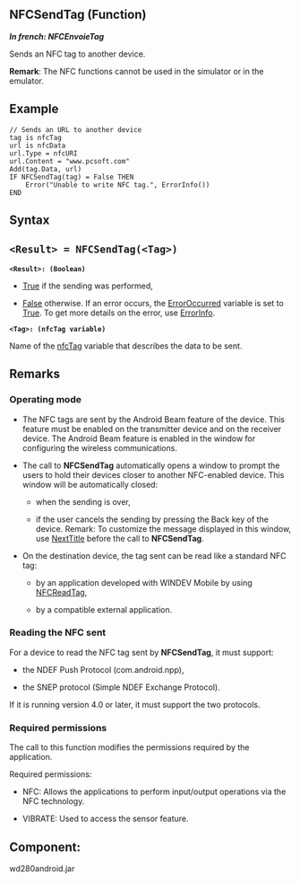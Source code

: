 
## NFCSendTag (Function)

***In french: NFCEnvoieTag***



<a name="XUse"></a>
<a name="Use"></a>
<a name="description"></a>
Sends an NFC tag to another device. 

**Remark**: The NFC functions cannot be used in the simulator or in the emulator.
<a name="Example1"></a>
<a name="sample_code"></a>

## Example


```wl
// Sends an URL to another device 
tag is nfcTag
url is nfcData
url.Type = nfcURI
url.Content = "www.pcsoft.com"
Add(tag.Data, url)
IF NFCSendTag(tag) = False THEN
	Error("Unable to write NFC tag.", ErrorInfo())
END
```

<a name="XSYNTAX"></a>

## Syntax
<a name="SYNTAX1"></a>

`<Result> = NFCSendTag(<Tag>)`
---

**`<Result>: (Boolean)`**



- <u><u><u><u>True</u></u></u></u> if the sending was performed, 

- <u><u><u><u>False</u></u></u></u> otherwise. If an error occurs, the [ErrorOccurred](../WDLang1/3087001.md) variable is set to <u><u><u><u>True</u></u></u></u>. To get more details on the error, use [ErrorInfo](../WDLang1/3013008.md).




**`<Tag>: (nfcTag variable)`**

Name of the [nfcTag](../WDLang3/1000020411.md) variable that describes the data to be sent.



<a name="NOTE0"></a>
<a name="NOTE0_1"></a>

## Remarks


### Operating mode
<a name="operating_mode_ELTPARAGRAPHE000056"></a>

- The NFC tags are sent by the Android Beam feature of the device. This feature must be enabled on the transmitter device and on the receiver device. 
	The Android Beam feature is enabled in the window for configuring the wireless communications. 

- The call to **NFCSendTag** automatically opens a window to prompt the users to hold their devices closer to another NFC-enabled device. This window will be automatically closed: 

	- when the sending is over, 

	- if the user cancels the sending by pressing the Back key of the device.
			Remark: To customize the message displayed in this window, use [NextTitle](../WDLang1/3038043.md) before the call to **NFCSendTag**. 




- On the destination device, the tag sent can be read like a standard NFC tag: 

	- by an application developed with WINDEV Mobile by using [NFCReadTag](../WDLang3/1000020416.md), 

	- by a compatible external application.






<a name="NOTE0_2"></a>


### Reading the NFC sent
<a name="reading_the_nfc_sent_ELTPARAGRAPHE000085"></a>

For a device to read the NFC tag sent by **NFCSendTag**, it must support: 

- the NDEF Push Protocol (com.android.npp), 

- the SNEP protocol (Simple NDEF Exchange Protocol). 


If it is running version 4.0 or later, it must support the two protocols.
<a name="NOTE0_3"></a>


### Required permissions 
<a name="required_permissions_ELTPARAGRAPHE000099"></a>

The call to this function modifies the permissions required by the application. 

Required permissions:  

- NFC: Allows the applications to perform input/output operations via the NFC technology.

- VIBRATE: Used to access the sensor feature.



<a name="NOTE0_5"></a>

<a name="XComponent"></a>

## Component:
wd280android.jar
